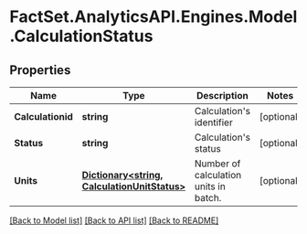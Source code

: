 # FactSet.AnalyticsAPI.Engines.Model.CalculationStatus

## Properties

Name | Type | Description | Notes
------------ | ------------- | ------------- | -------------
**Calculationid** | **string** | Calculation&#39;s identifier | [optional] 
**Status** | **string** | Calculation&#39;s status | [optional] 
**Units** | [**Dictionary&lt;string, CalculationUnitStatus&gt;**](CalculationUnitStatus.md) | Number of calculation units in batch. | [optional] 

[[Back to Model list]](../README.md#documentation-for-models) [[Back to API list]](../README.md#documentation-for-api-endpoints) [[Back to README]](../README.md)

